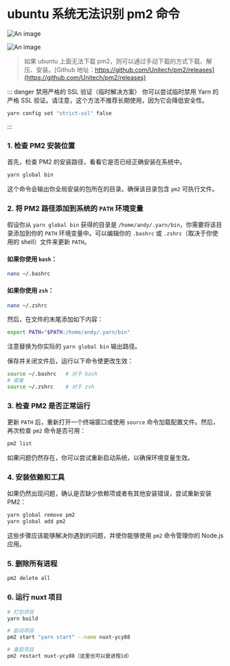 # ubuntu 系统无法识别 pm2 命令

![An image](/images/from-zero/rd/ubuntu-pm2.png)

![An image](/images/from-zero/rd/ubuntu-pm2-2.png)

> 如果 ubuntu 上面无法下载 pm2，则可以通过手动下载的方式下载、解压、安装。[Github 地址：https://github.com/Unitech/pm2/releases](https://github.com/Unitech/pm2/releases)

::: danger 禁用严格的 SSL 验证（临时解决方案）
你可以尝试临时禁用 Yarn 的严格 SSL 验证。请注意，这个方法不推荐长期使用，因为它会降低安全性。

```bash
yarn config set "strict-ssl" false
```

:::

### 1. 检查 PM2 安装位置

首先，检查 PM2 的安装路径，看看它是否已经正确安装在系统中。

```bash
yarn global bin
```

这个命令会输出你全局安装的包所在的目录。确保该目录包含 `pm2` 可执行文件。

### 2. 将 PM2 路径添加到系统的 `PATH` 环境变量

假设你从 `yarn global bin` 获得的目录是 `/home/andy/.yarn/bin`，你需要将该目录添加到你的 `PATH` 环境变量中。可以编辑你的 `.bashrc` 或 `.zshrc`（取决于你使用的 shell）文件来更新 `PATH`。

#### 如果你使用 `bash`：

```bash
nano ~/.bashrc
```

#### 如果你使用 `zsh`：

```bash
nano ~/.zshrc
```

然后，在文件的末尾添加如下内容：

```bash
export PATH="$PATH:/home/andy/.yarn/bin"
```

注意替换为你实际的 `yarn global bin` 输出路径。

保存并关闭文件后，运行以下命令使更改生效：

```bash
source ~/.bashrc   # 对于 bash
# 或者
source ~/.zshrc    # 对于 zsh
```

### 3. 检查 PM2 是否正常运行

更新 `PATH` 后，重新打开一个终端窗口或使用 `source` 命令加载配置文件。然后，再次检查 `pm2` 命令是否可用：

```bash
pm2 list
```

如果问题仍然存在，你可以尝试重新启动系统，以确保环境变量生效。

### 4. 安装依赖和工具

如果仍然出现问题，确认是否缺少依赖项或者有其他安装错误，尝试重新安装 PM2：

```bash
yarn global remove pm2
yarn global add pm2
```

这些步骤应该能够解决你遇到的问题，并使你能够使用 `pm2` 命令管理你的 Node.js 应用。

### 5. 删除所有进程

```bash
pm2 delete all
```

### 6. 运行 nuxt 项目

```bash
# 打包项目
yarn build

# 启动项目
pm2 start "yarn start" --name nuxt-ycy88

# 重启项目
pm2 restart nuxt-ycy88（这里也可以是进程id）
```
